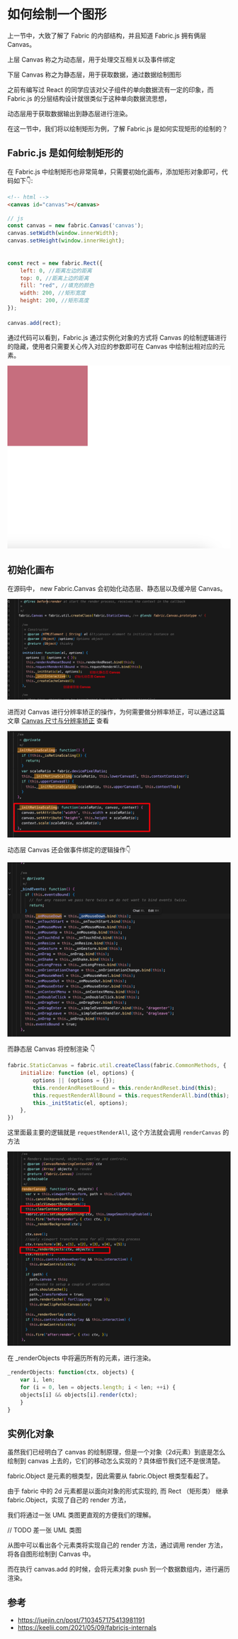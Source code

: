 # 如何绘制一个图形

上一节中，大致了解了 Fabric 的内部结构，并且知道 Fabric.js 拥有俩层 Canvas。

上层 Canvas 称之为动态层，用于处理交互相关以及事件绑定

下层 Canvas 称之为静态层，用于获取数据，通过数据绘制图形

之前有编写过 React 的同学应该对父子组件的单向数据流有一定的印象，而 Fabric.js 的分层结构设计就很类似于这种单向数据流思想，

动态层用于获取数据输出到静态层进行渲染。

在这一节中，我们将以绘制矩形为例，了解 Fabric.js 是如何实现矩形的绘制的？

## Fabric.js 是如何绘制矩形的

在 Fabric.js 中绘制矩形也非常简单，只需要初始化画布，添加矩形对象即可，代码如下👇:

```html
<!-- html -->
<canvas id="canvas"></canvas>
```

```js
// js
const canvas = new fabric.Canvas('canvas');
canvas.setWidth(window.innerWidth);
canvas.setHeight(window.innerHeight);


const rect = new fabric.Rect({
    left: 0, //距离左边的距离
    top: 0, //距离上边的距离
    fill: "red", //填充的颜色
    width: 200, //矩形宽度
    height: 200, //矩形高度
});

canvas.add(rect);
```

通过代码可以看到，Fabric.js 通过实例化对象的方式将 Canvas 的绘制逻辑进行的隐藏，使用者只需要关心传入对应的参数即可在 Canvas 中绘制出相对应的元素。



![初始状态图](./../../public/assets/fabric/7.png)

## 初始化画布

在源码中， new Fabric.Canvas 会初始化动态层、静态层以及缓冲层 Canvas。

![初始状态图](./../../public/assets/fabric/8.png)

进而对 Canvas 进行分辨率矫正的操作，为何需要做分辨率矫正，可以通过这篇文章 [Canvas 尺寸与分辨率矫正](https://enson0131.github.io/vitePress-blob/guide/canvas/Canvas%E5%B0%BA%E5%AF%B8%E5%8F%8A%E5%88%86%E8%BE%A8%E7%8E%87%E7%9F%AB%E6%AD%A3) 查看 

![alt text](./../../public/assets/fabric/9.png)

动态层 Canvas 还会做事件绑定的逻辑操作👇

![alt text](./../../public/assets/fabric/10.png)

而静态层 Canvas 将控制渲染 👇

```js
fabric.StaticCanvas = fabric.util.createClass(fabric.CommonMethods, {
    initialize: function (el, options) {
        options || (options = {});
        this.renderAndResetBound = this.renderAndReset.bind(this);
        this.requestRenderAllBound = this.requestRenderAll.bind(this);
        this._initStatic(el, options);
    },
})
```

这里面最主要的逻辑就是 `requestRenderAll`, 这个方法就会调用 `renderCanvas` 的方法

![alt text](./../../public/assets/fabric/11.png)

在 _renderObjects 中将遍历所有的元素，进行渲染。

```js
_renderObjects: function(ctx, objects) {
    var i, len;
    for (i = 0, len = objects.length; i < len; ++i) {
    objects[i] && objects[i].render(ctx);
    }
}
```

## 实例化对象

虽然我们已经明白了 canvas 的绘制原理，但是一个对象（2d元素）到底是怎么绘制到 canvas 上去的，它们的移动怎么实现的？具体细节我们还不是很清楚。 


fabric.Object 是元素的根类型，因此需要从 fabric.Object 根类型看起了。

由于 fabric 中的 2d 元素都是以面向对象的形式实现的, 而 Rect （矩形类） 继承 fabric.Object，实现了自己的 render 方法，

我们将通过一张 UML 类图更直观的方便我们的理解。

// TODO 差一张 UML 类图


从图中可以看出各个元素类将实现自己的 render 方法，通过调用 render 方法，将各自图形绘制到 Canvas 中。

而在执行 canvas.add 的时候，会将元素对象 push 到一个数据数组内，进行遍历渲染。

## 参考
- https://juejin.cn/post/7103457175413981191
- https://keelii.com/2021/05/09/fabricjs-internals